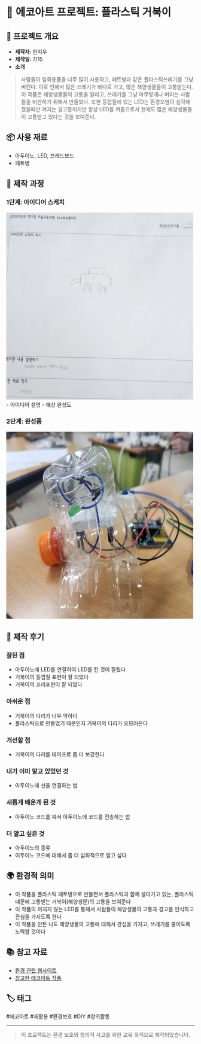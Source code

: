 # 🌱 에코아트 프로젝트: 플라스틱 거북이

## 📖 프로젝트 개요
- **제작자**: 한지우
- **제작일**: 7/15
- **소개**
> 사람들이 일회용품을 너무 많이 사용하고, 페트병과 같은 플라스틱쓰레기를 그냥 버린다. 이로 인해서 많은 쓰레기가 바다로 가고, 많은 해양생물들이 고통받는다.
이 작품은 해양생물들의 고통을 알리고, 쓰레기를 그냥 아무렇게나 버리는 사람들을 비판하기 위해서 만들었다.
또한 등껍질에 있는 LED는 환경오염이 심각해졌을때만 켜지는 경고등이지만 항상 LED를 켜둠으로서 현재도 많은 해양생물들이 고통받고 있다는 것을 보여준다.

## 📦 사용 재료
- 아두이노, LED, 브레드보드
- 페트병

## 🔧 제작 과정

### 1단계: 아이디어 스케치
<img src="1.jpg" width="500" height="500"/>
- 아이디어 설명
- 예상 완성도

### 2단계: 완성품
<img src="2.jpg" width="500" height="500"/>

## 💭 제작 후기
### 잘된 점
- 아두이노에 LED를 연결하여 LED를 킨 것이 잘됬다
- 거북이의 등껍질 표현이 잘 되었다
- 거북이의 꼬리표현이 잘 되었다

### 아쉬운 점
- 거북이의 다리가 너무 약하다
- 플라스틱으로 만들었기 때문인지 거북이의 다리가 오므러든다

### 개선할 점
- 거북이의 다리를 테이프로 좀 더 보강한다

### 내가 이미 알고 있었던 것
- 아두이노에 선을 연결하는 법

### 새롭게 배운게 된 것
- 아두이노 코드를 짜서 아두이노에 코드를 전송하는 법

### 더 알고 싶은 것
- 아두이노의 종류
- 이두이노 코드에 대해서 좀 더 심화적으로 알고 싶다

## 🌍 환경적 의미
- 이 작품을 플라스틱 페트병으로 만들면서 플라스틱과 함꼐 살아가고 있는, 플라스틱 때문에 고통받는 거북이(해양생문)의 고통을 보여준다
- 이 작품의 꺼지지 않는 LED를 통해서 사람들이 해양생물의 고통과 경고를 인식하고 관심을 가지도록 한다
- 이 작품을 만든 나도 해양생물의 고통에 대해서 관심을 가지고, 쓰레기를 줄이도록 노력할 것이다
  
## 📚 참고 자료
- [환경 관련 웹사이트](링크)
- [참고한 에코아트 작품](링크)

## 🏷️ 태그
#에코아트 #재활용 #환경보호 #DIY #창의활동

---

> 이 프로젝트는 환경 보호와 창의적 사고를 위한 교육 목적으로 제작되었습니다.
